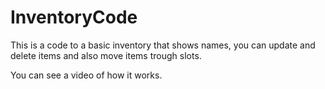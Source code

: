 # InventoryCode
This is a code to a basic inventory that shows names, you can update and delete items and also move items trough slots.

You can see a video of how it works. 
